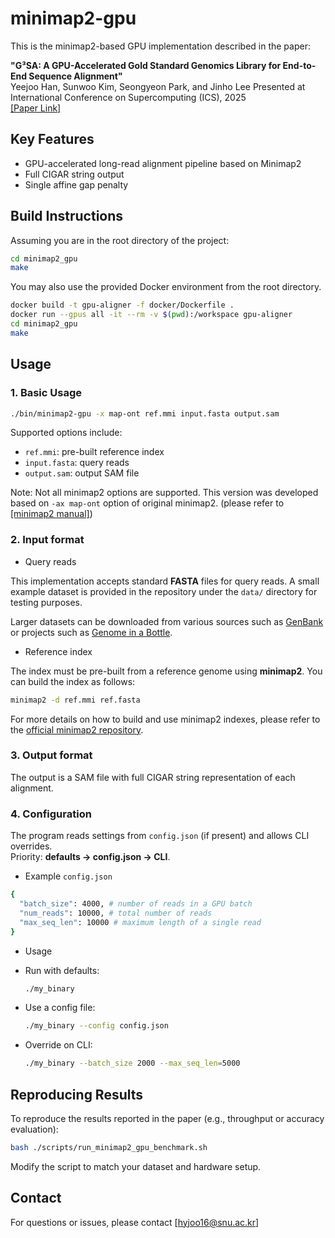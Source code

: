 # minimap2-gpu

This is the minimap2-based GPU implementation described in the paper:

**"G³SA: A GPU-Accelerated Gold Standard Genomics Library for End-to-End Sequence Alignment"**  
Yeejoo Han, Sunwoo Kim, Seongyeon Park, and Jinho Lee
Presented at International Conference on Supercomputing (ICS), 2025  
[[Paper Link]](https://dl.acm.org/doi/10.1145/3721145.3729516)


## Key Features

* GPU-accelerated long-read alignment pipeline based on Minimap2
* Full CIGAR string output
* Single affine gap penalty 

## Build Instructions

Assuming you are in the root directory of the project:

```bash
cd minimap2_gpu
make
````

You may also use the provided Docker environment from the root directory.

```bash
docker build -t gpu-aligner -f docker/Dockerfile .
docker run --gpus all -it --rm -v $(pwd):/workspace gpu-aligner
cd minimap2_gpu
make
```

## Usage

### 1. Basic Usage

```bash
./bin/minimap2-gpu -x map-ont ref.mmi input.fasta output.sam
```

Supported options include:

* `ref.mmi`: pre-built reference index
* `input.fasta`: query reads
* `output.sam`: output SAM file

Note: Not all minimap2 options are supported. This version was developed based on `-ax map-ont` option of original minimap2. (please refer to [[minimap2 manual]](https://github.com/lh3/minimap2))

### 2. Input format

* Query reads

This implementation accepts standard **FASTA** files for query reads.
A small example dataset is provided in the repository under the `data/` directory for testing purposes.

Larger datasets can be downloaded from various sources such as [GenBank](https://www.ncbi.nlm.nih.gov/genbank/) or projects such as [Genome in a Bottle](https://www.nist.gov/programs-projects/genome-bottle). 

* Reference index
  
The index must be pre-built from a reference genome using **minimap2**. You can build the index as follows:

```bash
minimap2 -d ref.mmi ref.fasta
```

For more details on how to build and use minimap2 indexes, please refer to the [official minimap2 repository](https://github.com/lh3/minimap2).


### 3. Output format
The output is a SAM file with full CIGAR string representation of each alignment.

### 4. Configuration
The program reads settings from `config.json` (if present) and allows CLI overrides.  
Priority: **defaults → config.json → CLI**.

* Example `config.json`
```bash
{
  "batch_size": 4000, # number of reads in a GPU batch
  "num_reads": 10000, # total number of reads
  "max_seq_len": 10000 # maximum length of a single read
}
```

* Usage
- Run with defaults:  
  ```bash
  ./my_binary
  ```
- Use a config file:  
  ```bash
  ./my_binary --config config.json
  ```
- Override on CLI:  
  ```bash
  ./my_binary --batch_size 2000 --max_seq_len=5000
  ```

## Reproducing Results

To reproduce the results reported in the paper (e.g., throughput or accuracy evaluation):

```bash
bash ./scripts/run_minimap2_gpu_benchmark.sh
```

Modify the script to match your dataset and hardware setup.

## Contact

For questions or issues, please contact \[[hyjoo16@snu.ac.kr](mailto:hyjoo16@snu.ac.kr)]


